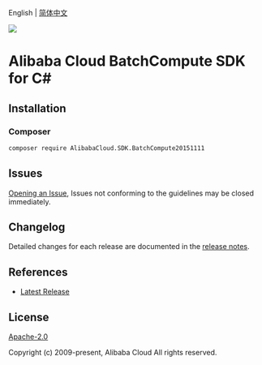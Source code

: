 English | [简体中文](README-CN.md)

![](https://aliyunsdk-pages.alicdn.com/icons/AlibabaCloud.svg)

# Alibaba Cloud BatchCompute SDK for C#

## Installation

### Composer

```bash
composer require AlibabaCloud.SDK.BatchCompute20151111
```

## Issues

[Opening an Issue](https://github.com/aliyun/alibabacloud-csharp-sdk/issues/new), Issues not conforming to the guidelines may be closed immediately.

## Changelog

Detailed changes for each release are documented in the [release notes](./ChangeLog.md).

## References

* [Latest Release](https://github.com/aliyun/alibabacloud-csharp-sdk/)

## License

[Apache-2.0](http://www.apache.org/licenses/LICENSE-2.0)

Copyright (c) 2009-present, Alibaba Cloud All rights reserved.
